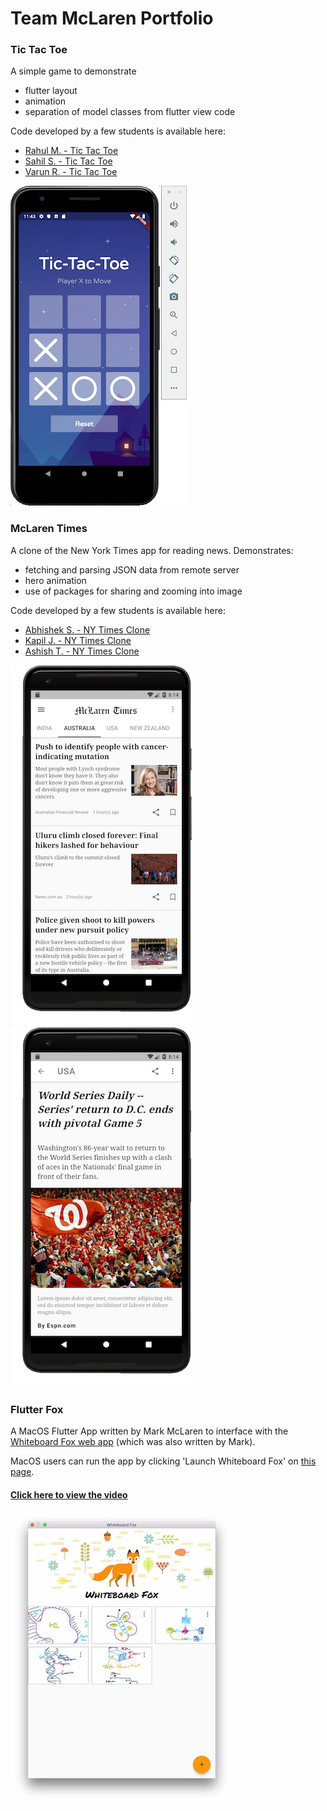 # Team McLaren Portfolio

### Tic Tac Toe
A simple game to demonstrate
  - flutter layout 
  - animation
  - separation of model classes from flutter view code
  
Code developed by a few students is available here:
  - [Rahul M. - Tic Tac Toe](https://github.com/thunder775/tic_tac_toe_refactoring_starter)
  - [Sahil S. - Tic Tac Toe](https://github.com/fuser312/tic_tac_toe_refactoring_starter)
  - [Varun R. - Tic Tac Toe](https://github.com/mvresh/tic_tac_toe_refactoring_starter)
  
![](images/TicTacToe.png)

### McLaren Times
A clone of the New York Times app for reading news.  Demonstrates:
  - fetching and parsing JSON data from remote server 
  - hero animation
  - use of packages for sharing and zooming into image
  
Code developed by a few students is available here:
  - [Abhishek S. - NY Times Clone](https://github.com/sabhishek78/newyork_times_clone_starter)
  - [Kapil J. - NY Times Clone](https://github.com/Flutter-Kapil/newyork_times_clone_starter)
  - [Ashish T. - NY Times Clone](https://github.com/AshishTaduce/newyork_times_clone_starter)
  
![](images/mclaren-times-main.png) ![](images/mclaren-times-detail.png)


### Flutter Fox
A MacOS Flutter App written by Mark McLaren to interface with 
the [Whiteboard Fox web app](https://whiteboardfox.com) (which was also written by Mark).

MacOS users can run the app by clicking 
'Launch Whiteboard Fox' on [this page](https://feather-apps.com).

#### [Click here to view the video](https://youtu.be/dWvd_t74IFQ) 

![](images/fox-screenshot.jpg)